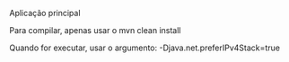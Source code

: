 Aplicação principal

Para compilar, apenas usar o mvn clean install

Quando for executar, usar o argumento:
-Djava.net.preferIPv4Stack=true